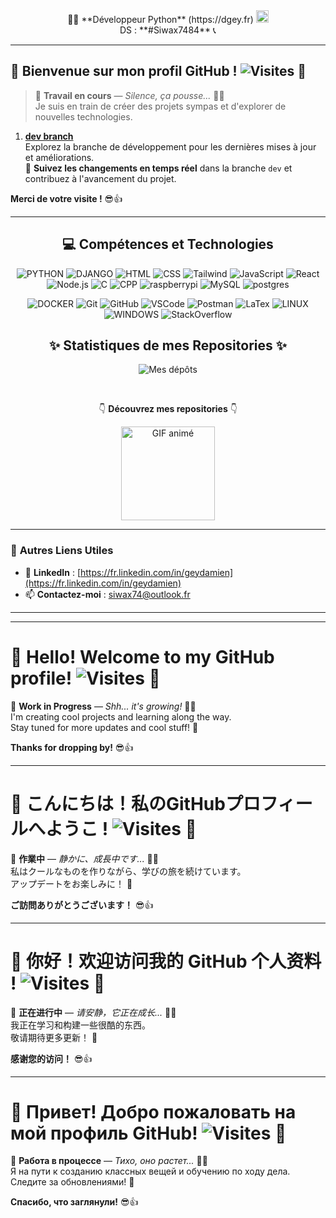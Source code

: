 <div align="center">  
    👨‍💻 **Développeur Python** (https://dgey.fr)  
    <img src="https://github.com/user-attachments/assets/a9ee410a-339f-42b5-91ae-79c948c52fc0" alt="image" width="20" height="20">  
</div>

<div align="center">
    DS : **#Siwax7484** 📞  
</div>

---

## 👋 **Bienvenue sur mon profil GitHub !** ![Visites](https://visitor-badge.laobi.icu/badge?page_id=Siwax74.visitor-badge) 👋

> 🚧 **Travail en cours** — *Silence, ça pousse...* 🌱✨  
Je suis en train de créer des projets sympas et d'explorer de nouvelles technologies.

1. [**dev branch**](https://github.com/siwax74/P10_DJANGO-REST/tree/dev)  
   Explorez la branche de développement pour les dernières mises à jour et améliorations.  
   🔄 **Suivez les changements en temps réel** dans la branche `dev` et contribuez à l'avancement du projet.

**Merci de votre visite !** 😎👍

---

<div align="center"><h2> 💻 Compétences et Technologies</h2>

<!-- Voici les icônes de vos compétences via Skillicons -->
![PYTHON](https://skillicons.dev/icons?i=python&perline=13)
![DJANGO](https://skillicons.dev/icons?i=django&perline=13)
![HTML](https://skillicons.dev/icons?i=html&perline=13)
![CSS](https://skillicons.dev/icons?i=css&perline=13)
![Tailwind](https://skillicons.dev/icons?i=tailwind&perline=13)
![JavaScript](https://skillicons.dev/icons?i=js&perline=13)
![React](https://skillicons.dev/icons?i=react&perline=13)
![Node.js](https://skillicons.dev/icons?i=nodejs&perline=13)
![C](https://skillicons.dev/icons?i=c&perline=13)
![CPP](https://skillicons.dev/icons?i=cpp&perline=13)
![raspberrypi](https://skillicons.dev/icons?i=raspberrypi&perline=13)
![MySQL](https://skillicons.dev/icons?i=mysql&perline=13)
![postgres](https://skillicons.dev/icons?i=postgres&perline=13)

![DOCKER](https://skillicons.dev/icons?i=docker&perline=13)
![Git](https://skillicons.dev/icons?i=git&perline=13)
![GitHub](https://skillicons.dev/icons?i=github&perline=13)
![VSCode](https://skillicons.dev/icons?i=vscode&perline=13)
![Postman](https://skillicons.dev/icons?i=postman&perline=13)
![LaTex](https://skillicons.dev/icons?i=latex&perline=13)
![LINUX](https://skillicons.dev/icons?i=linux&perline=13)
![WINDOWS](https://skillicons.dev/icons?i=windows&perline=13)
![StackOverflow](https://skillicons.dev/icons?i=stackoverflow&perline=13)
</div>

<div align="center">
    <h2>✨ Statistiques de mes Repositories ✨</h2>

![Mes dépôts](https://github-readme-stats.vercel.app/api/top-langs/?username=Siwax74&layout=compact&theme=radical)

<br>

👇 **Découvrez mes repositories** 👇

<a href="https://github.com/siwax74?tab=repositories">
    <img src="https://media2.giphy.com/media/v1.Y2lkPTc5MGI3NjExbGlwMWtzNWVxZjZ3ZW03cmR2aHZiMjI3aXJvcWVmMTFqMXF1bmszZiZlcD12MV9pbnRlcm5hbF9naWZfYnlfaWQmY3Q9Zw/j4tkXKMHSJaeTpx4a6/200.webp" alt="GIF animé" width="150"/>
</a>

</div>

---

### 🔗 **Autres Liens Utiles**

- 💼 **LinkedIn** : [https://fr.linkedin.com/in/geydamien](https://fr.linkedin.com/in/geydamien)
- 📫 **Contactez-moi** : siwax74@outlook.fr

---

---

# 👋 **Hello! Welcome to my GitHub profile!** ![Visites](https://visitor-badge.laobi.icu/badge?page_id=Siwax74.visitor-badge) 👋

🚧 **Work in Progress** — *Shh... it's growing!* 🌱✨  
I'm creating cool projects and learning along the way.  
Stay tuned for more updates and cool stuff! 🚀

**Thanks for dropping by!** 😎👍

---

# 👋 **こんにちは！私のGitHubプロフィールへようこ !** ![Visites](https://visitor-badge.laobi.icu/badge?page_id=Siwax74.visitor-badge) 👋

🚧 **作業中** — *静かに、成長中です...* 🌱✨  
私はクールなものを作りながら、学びの旅を続けています。  
アップデートをお楽しみに！ 🚀

**ご訪問ありがとうございます！** 😎👍

---

# 👋 **你好！欢迎访问我的 GitHub 个人资料 !** ![Visites](https://visitor-badge.laobi.icu/badge?page_id=Siwax74.visitor-badge) 👋

🚧 **正在进行中** — *请安静，它正在成长...* 🌱✨  
我正在学习和构建一些很酷的东西。  
敬请期待更多更新！ 🚀

**感谢您的访问！** 😎👍

---

# 👋 **Привет! Добро пожаловать на мой профиль GitHub!** ![Visites](https://visitor-badge.laobi.icu/badge?page_id=Siwax74.visitor-badge) 👋

🚧 **Работа в процессе** — *Тихо, оно растет...* 🌱✨  
Я на пути к созданию классных вещей и обучению по ходу дела.  
Следите за обновлениями! 🚀

**Спасибо, что заглянули!** 😎👍
